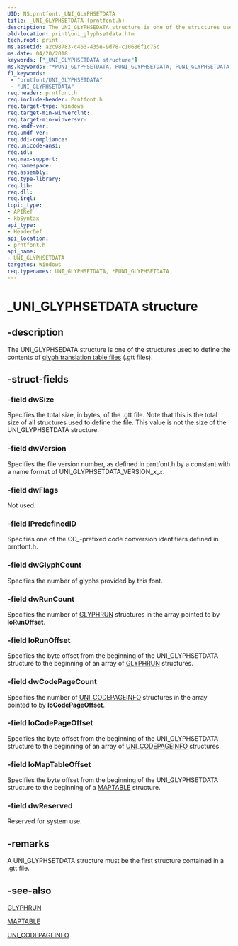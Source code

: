 ```yaml
---
UID: NS:prntfont._UNI_GLYPHSETDATA
title: _UNI_GLYPHSETDATA (prntfont.h)
description: The UNI_GLYPHSEDATA structure is one of the structures used to define the contents of glyph translation table files (.gtt files).
old-location: print\uni_glyphsetdata.htm
tech.root: print
ms.assetid: a2c98783-c463-435e-9d78-c10686f1c75c
ms.date: 04/20/2018
keywords: ["_UNI_GLYPHSETDATA structure"]
ms.keywords: "*PUNI_GLYPHSETDATA, PUNI_GLYPHSETDATA, PUNI_GLYPHSETDATA structure pointer [Print Devices], UNI_GLYPHSETDATA, UNI_GLYPHSETDATA structure [Print Devices], _UNI_GLYPHSETDATA, print.uni_glyphsetdata, print_unidrv-pscript_fonts_51c5f97c-3b3c-4990-8dcb-9c7bf387b03f.xml, prntfont/PUNI_GLYPHSETDATA, prntfont/UNI_GLYPHSETDATA"
f1_keywords:
 - "prntfont/UNI_GLYPHSETDATA"
 - "UNI_GLYPHSETDATA"
req.header: prntfont.h
req.include-header: Prntfont.h
req.target-type: Windows
req.target-min-winverclnt: 
req.target-min-winversvr: 
req.kmdf-ver: 
req.umdf-ver: 
req.ddi-compliance: 
req.unicode-ansi: 
req.idl: 
req.max-support: 
req.namespace: 
req.assembly: 
req.type-library: 
req.lib: 
req.dll: 
req.irql: 
topic_type:
- APIRef
- kbSyntax
api_type:
- HeaderDef
api_location:
- prntfont.h
api_name:
- UNI_GLYPHSETDATA
targetos: Windows
req.typenames: UNI_GLYPHSETDATA, *PUNI_GLYPHSETDATA
---
```


# _UNI_GLYPHSETDATA structure


## -description


The UNI_GLYPHSEDATA structure is one of the structures used to define the contents of <a href="https://docs.microsoft.com/windows-hardware/drivers/print/customized-font-management">glyph translation table files</a> (.gtt files).


## -struct-fields




### -field dwSize

Specifies the total size, in bytes, of the .gtt file. Note that this is the total size of all structures used to define the file. This value is not the size of the UNI_GLYPHSETDATA structure.


### -field dwVersion

Specifies the file version number, as defined in prntfont.h by a constant with a name format of UNI_GLYPHSETDATA_VERSION_<i>x</i>_<i>x</i>.


### -field dwFlags

Not used.


### -field lPredefinedID

Specifies one of the CC_-prefixed code conversion identifiers defined in prntfont.h. 


### -field dwGlyphCount

Specifies the number of glyphs provided by this font.


### -field dwRunCount

Specifies the number of <a href="https://docs.microsoft.com/windows-hardware/drivers/ddi/prntfont/ns-prntfont-_glyphrun">GLYPHRUN</a> structures in the array pointed to by <b>loRunOffset</b>.


### -field loRunOffset

Specifies the byte offset from the beginning of the UNI_GLYPHSETDATA structure to the beginning of an array of <a href="https://docs.microsoft.com/windows-hardware/drivers/ddi/prntfont/ns-prntfont-_glyphrun">GLYPHRUN</a> structures.


### -field dwCodePageCount

Specifies the number of <a href="https://docs.microsoft.com/windows-hardware/drivers/ddi/prntfont/ns-prntfont-_uni_codepageinfo">UNI_CODEPAGEINFO</a> structures in the array pointed to by <b>loCodePageOffset</b>.


### -field loCodePageOffset

Specifies the byte offset from the beginning of the UNI_GLYPHSETDATA structure to the beginning of an array of <a href="https://docs.microsoft.com/windows-hardware/drivers/ddi/prntfont/ns-prntfont-_uni_codepageinfo">UNI_CODEPAGEINFO</a> structures.


### -field loMapTableOffset

Specifies the byte offset from the beginning of the UNI_GLYPHSETDATA structure to the beginning of a <a href="https://docs.microsoft.com/windows-hardware/drivers/ddi/prntfont/ns-prntfont-_maptable">MAPTABLE</a> structure.


### -field dwReserved

Reserved for system use.


## -remarks



A UNI_GLYPHSETDATA structure must be the first structure contained in a .gtt file.




## -see-also




<a href="https://docs.microsoft.com/windows-hardware/drivers/ddi/prntfont/ns-prntfont-_glyphrun">GLYPHRUN</a>



<a href="https://docs.microsoft.com/windows-hardware/drivers/ddi/prntfont/ns-prntfont-_maptable">MAPTABLE</a>



<a href="https://docs.microsoft.com/windows-hardware/drivers/ddi/prntfont/ns-prntfont-_uni_codepageinfo">UNI_CODEPAGEINFO</a>
 

 

